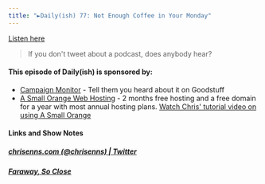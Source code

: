 ```yaml
---
title: "►Daily(ish) 77: Not Enough Coffee in Your Monday"
---
```

<p><a href="https://goodstuff.fm/dailyish/77">Listen here</a></p>
<blockquote><p>
  If you don&#39;t tweet about a podcast, does anybody hear?
</p></blockquote>
<h4>This episode of Daily(ish) is sponsored by:</h4>
<ul>
<li><a href="https://ift.tt/rqRIS2">Campaign Monitor</a> - Tell them you heard about it on Goodstuff</li>
<li><a href="https://ift.tt/1oqsVa4">A Small Orange Web Hosting</a> - 2 months free hosting and a free domain for a year with most annual hosting plans. <a href="https://ift.tt/1CMk9eH">Watch Chris&#39; tutorial video on using A Small Orange</a></li>
</ul>
<h4>Links and Show Notes</h4>
<h5><a href="https://ift.tt/OIwX2B" target="_blank">chrisenns.com (@chrisenns) | Twitter</a></h5>
<h5><a href="https://ift.tt/NLMpDF" target="_blank">Faraway, So Close</a></h5>
